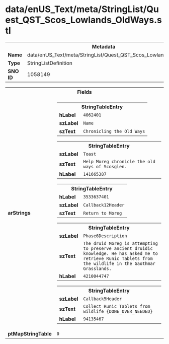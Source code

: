 <h1>data/enUS_Text/meta/StringList/Quest_QST_Scos_Lowlands_OldWays.stl</h1><table><tr><th colspan="100%">Metadata</th></tr><tr><td><b>Name</b></td><td>data/enUS_Text/meta/StringList/Quest_QST_Scos_Lowlands_OldWays.stl</td></tr><tr><td><b>Type</b></td><td>StringListDefinition</td></tr><tr><td><b>SNO ID</b></td><td>1058149</td></tr></table>

<table><tr><th colspan="100%">Fields</th></tr><tr><td><b>arStrings</b></td><td><table><tr><th colspan="100%">StringTableEntry</th></tr><tr><td><b>hLabel</b></td><td><code>4062401</code></td></tr><tr><td><b>szLabel</b></td><td><code>Name</code></td></tr><tr><td><b>szText</b></td><td><code>Chronicling the Old Ways</code></td></tr></table>


<table><tr><th colspan="100%">StringTableEntry</th></tr><tr><td><b>szLabel</b></td><td><code>Toast</code></td></tr><tr><td><b>szText</b></td><td><code>Help Moreg chronicle the old ways of Scosglen.</code></td></tr><tr><td><b>hLabel</b></td><td><code>141665387</code></td></tr></table>


<table><tr><th colspan="100%">StringTableEntry</th></tr><tr><td><b>hLabel</b></td><td><code>3533637401</code></td></tr><tr><td><b>szLabel</b></td><td><code>Callback12Header</code></td></tr><tr><td><b>szText</b></td><td><code>Return to Moreg</code></td></tr></table>


<table><tr><th colspan="100%">StringTableEntry</th></tr><tr><td><b>szLabel</b></td><td><code>Phase6Description</code></td></tr><tr><td><b>szText</b></td><td><code>The druid Moreg is attempting to preserve ancient druidic knowledge. He has asked me to retrieve Runic Tablets from the wildlife in the Gaothmar Grasslands.</code></td></tr><tr><td><b>hLabel</b></td><td><code>4210044747</code></td></tr></table>


<table><tr><th colspan="100%">StringTableEntry</th></tr><tr><td><b>szLabel</b></td><td><code>Callback5Header</code></td></tr><tr><td><b>szText</b></td><td><code>Collect Runic Tablets from wildlife {DONE_OVER_NEEDED}</code></td></tr><tr><td><b>hLabel</b></td><td><code>94135467</code></td></tr></table>


</td></tr><tr><td><b>ptMapStringTable</b></td><td><code>0</code></td></tr></table>

